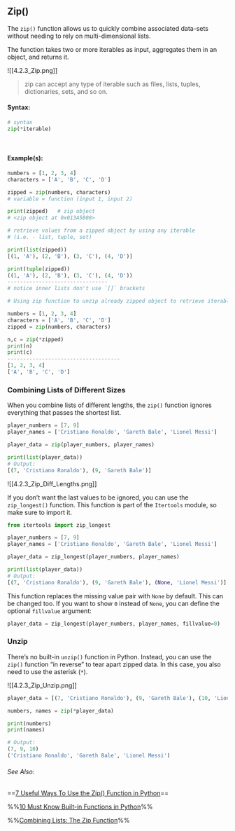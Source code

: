 ## Zip()
The `zip()` function allows us to quickly combine associated data-sets without needing to rely on multi-dimensional lists.

The function takes two or more iterables as input, aggregates them in an object, and returns it. 

![[4.2.3_Zip.png]]

> zip can accept any type of iterable such as files, lists, tuples, dictionaries, sets, and so on.

#### Syntax:
```py
# syntax
zip(*iterable)
```
<br>

#### Example(s):
```py
numbers = [1, 2, 3, 4]
characters = ['A', 'B', 'C', 'D']

zipped = zip(numbers, characters)
# variable = function (input 1, input 2)

print(zipped)	# zip object
# <zip object at 0x013A5808>

# retrieve values from a zipped object by using any iterable
# (i.e. - list, tuple, set)

print(list(zipped))	
[(1, 'A'), (2, 'B'), (3, 'C'), (4, 'D')]

print(tuple(zipped))
((1, 'A'), (2, 'B'), (3, 'C'), (4, 'D'))
--------------------------------
# notice inner lists don't use `[]` brackets

# Using zip function to unzip already zipped object to retrieve iterables/values

numbers = [1, 2, 3, 4]
characters = ['A', 'B', 'C', 'D']
zipped = zip(numbers, characters)

n,c = zip(*zipped)
print(n)
print(c)
------------------------------------
[1, 2, 3, 4]
['A', 'B', 'C', 'D']
```

### Combining Lists of Different Sizes
When you combine lists of different lengths, the `zip()` function ignores everything that passes the shortest list.
```py
player_numbers = [7, 9]
player_names = ['Cristiano Ronaldo', 'Gareth Bale', 'Lionel Messi']

player_data = zip(player_numbers, player_names)

print(list(player_data))
# Output:
[(7, 'Cristiano Ronaldo'), (9, 'Gareth Bale')]
```

![[4.2.3_Zip_Diff_Lengths.png]]

If you don’t want the last values to be ignored, you can use the `zip_longest()` function. This function is part of the `Itertools` module, so make sure to import it.

```py
from itertools import zip_longest

player_numbers = [7, 9]
player_names = ['Cristiano Ronaldo', 'Gareth Bale', 'Lionel Messi']

player_data = zip_longest(player_numbers, player_names)

print(list(player_data))
# Output:
[(7, 'Cristiano Ronaldo'), (9, 'Gareth Bale'), (None, 'Lionel Messi')]
```

This function replaces the missing value pair with `None` by default. This can be changed too. If you want to show `0` instead of `None`, you can define the optional `fillvalue` argument:

```py
player_data = zip_longest(player_numbers, player_names, fillvalue=0)
```


### Unzip
There’s no built-in `unzip()` function in Python. Instead, you can use the `zip()` function “in reverse” to tear apart zipped data. In this case, you also need to use the asterisk (`*`).

![[4.2.3_Zip_Unzip.png]]
```py
player_data = [(7, 'Cristiano Ronaldo'), (9, 'Gareth Bale'), (10, 'Lionel Messi')]

numbers, names = zip(*player_data)

print(numbers)
print(names)

# Output:
(7, 9, 10)  
('Cristiano Ronaldo', 'Gareth Bale', 'Lionel Messi')
```




###### See Also:
==[7 Useful Ways To Use the Zip() Function in Python](https://betterprogramming.pub/7-useful-ways-to-use-the-zip-function-in-python-2b936414805e)==

%%[10 Must Know Built-in Functions in Python](https://medium.com/pythoneers/10-must-known-built-in-functions-in-python-2f196b9c0359)%%

%%[Combining Lists: The Zip Function](https://www.codecademy.com/courses/learn-python-3/articles/zip-for-lists)%%